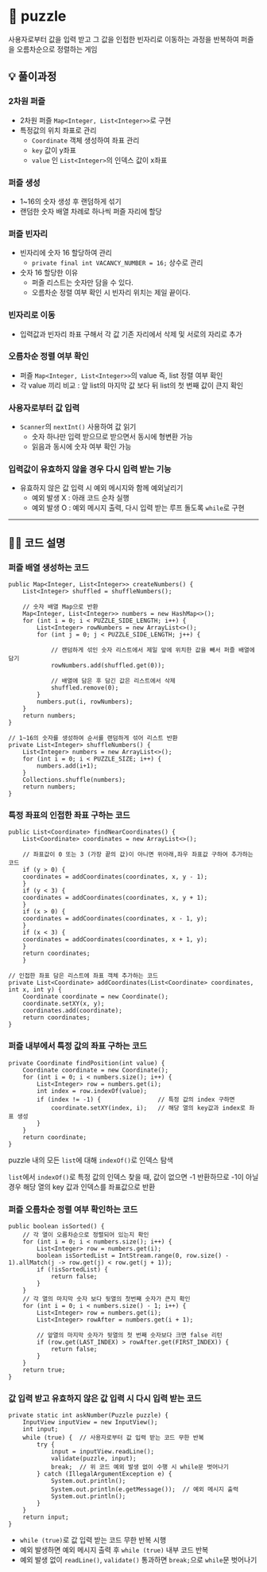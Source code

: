 # 👾 puzzle

사용자로부터 값을 입력 받고 그 값을 인접한 빈자리로 이동하는 과정을 반복하여 퍼즐을 오름차순으로 정렬하는 게임

## 💡 풀이과정

### 2차원 퍼즐

- 2차원 퍼즐 `Map<Integer, List<Integer>>`로 구현
- 특정값의 위치 좌표로 관리
  - `Coordinate` 객체 생성하여 좌표 관리
  - `key` 값이 y좌표
  - `value` 인 `List<Integer>`의 인덱스 값이 x좌표

### 퍼즐 생성

- 1~16의 숫자 생성 후 랜덤하게 섞기
- 랜덤한 숫자 배열 차례로 하나씩 퍼즐 자리에 할당

### 퍼즐 빈자리

- 빈자리에 숫자 16 할당하여 관리
  - `private final int VACANCY_NUMBER = 16;` 상수로 관리
- 숫자 16 할당한 이유
  - 퍼즐 리스트는 숫자만 담을 수 있다.
  - 오름차순 정렬 여부 확인 시 빈자리 위치는 제일 끝이다.

### 빈자리로 이동

- 입력값과 빈자리 좌표 구해서 각 값 기존 자리에서 삭제 및 서로의 자리로 추가

### 오름차순 정렬 여부 확인

- 퍼즐 `Map<Integer, List<Integer>>`의 value 즉, list 정렬 여부 확인
- 각 value 끼리 비교 : 앞 list의 마지막 값 보다 뒤 list의 첫 번째 값이 큰지 확인

### 사용자로부터 값 입력

- `Scanner`의 `nextInt()` 사용하여 값 읽기
  - 숫자 하나만 입력 받으므로 받으면서 동시에 형변환 가능
  - 읽음과 동시에 숫자 여부 확인 가능

### 입력값이 유효하지 않을 경우 다시 입력 받는 기능

- 유효하지 않은 값 입력 시 예외 메시지와 함께 예외날리기
  - 예외 발생 X : 아래 코드 순차 실행
  - 예외 발생 O : 예외 메시지 출력, 다시 입력 받는 루프 돌도록 `while`로 구현

---

## 👩‍🏫 코드 설명

### 퍼즐 배열 생성하는 코드

    public Map<Integer, List<Integer>> createNumbers() {
        List<Integer> shuffled = shuffleNumbers();
        
        // 숫자 배열 Map으로 반환
        Map<Integer, List<Integer>> numbers = new HashMap<>();
        for (int i = 0; i < PUZZLE_SIDE_LENGTH; i++) {
            List<Integer> rowNumbers = new ArrayList<>();
            for (int j = 0; j < PUZZLE_SIDE_LENGTH; j++) {
                
                // 랜덤하게 섞인 숫자 리스트에서 제일 앞에 위치한 값을 빼서 퍼즐 배열에 담기
                rowNumbers.add(shuffled.get(0));

                // 배열에 담은 후 담긴 값은 리스트에서 삭제
                shuffled.remove(0);
            }
            numbers.put(i, rowNumbers);
        }
        return numbers;
    }

    // 1~16의 숫자를 생성하여 순서를 랜덤하게 섞어 리스트 반환
    private List<Integer> shuffleNumbers() {
        List<Integer> numbers = new ArrayList<>();
        for (int i = 0; i < PUZZLE_SIZE; i++) {
            numbers.add(i+1);
        }
        Collections.shuffle(numbers);
        return numbers;
    }
    

### 특정 좌표의 인접한 좌표 구하는 코드

    public List<Coordinate> findNearCoordinates() {
        List<Coordinate> coordinates = new ArrayList<>();

        // 좌표값이 0 또는 3 (가장 끝의 값)이 아니면 위아래,좌우 좌표값 구하여 추가하는 코드
        if (y > 0) {
        coordinates = addCoordinates(coordinates, x, y - 1);
        }
        if (y < 3) {
        coordinates = addCoordinates(coordinates, x, y + 1);
        }
        if (x > 0) {
        coordinates = addCoordinates(coordinates, x - 1, y);
        }
        if (x < 3) {
        coordinates = addCoordinates(coordinates, x + 1, y);
        }
        return coordinates;
        }

    // 인접한 좌표 담은 리스트에 좌표 객체 추가하는 코드
    private List<Coordinate> addCoordinates(List<Coordinate> coordinates, int x, int y) {
        Coordinate coordinate = new Coordinate();
        coordinate.setXY(x, y);
        coordinates.add(coordinate);
        return coordinates;
    }

### 퍼즐 내부에서 특정 값의 좌표 구하는 코드

    private Coordinate findPosition(int value) {
        Coordinate coordinate = new Coordinate();
        for (int i = 0; i < numbers.size(); i++) {
            List<Integer> row = numbers.get(i);
            int index = row.indexOf(value);
            if (index != -1) {                // 특정 값의 index 구하면 
                coordinate.setXY(index, i);   // 해당 열의 key값과 index로 좌표 생성
            }
        }
        return coordinate;
    }

puzzle 내의 모든 `list`에 대해 `indexOf()`로 인덱스 탐색

`list`에서 `indexOf()`로 특정 값의 인덱스 찾을 때, 값이 없으면 -1 반환하므로 -1이 아닐 경우 해당 열의 key 값과 인덱스를 좌표값으로 반환

### 퍼즐 오름차순 정렬 여부 확인하는 코드

    public boolean isSorted() {
        // 각 열이 오름차순으로 정렬되어 있는지 확인
        for (int i = 0; i < numbers.size(); i++) {
            List<Integer> row = numbers.get(i);
            boolean isSortedList = IntStream.range(0, row.size() - 1).allMatch(j -> row.get(j) < row.get(j + 1));
            if (!isSortedList) {
                return false;
            }
        }
        // 각 열의 마지막 숫자 보다 뒷열의 첫번째 숫자가 큰지 확인
        for (int i = 0; i < numbers.size() - 1; i++) {
            List<Integer> row = numbers.get(i);
            List<Integer> rowAfter = numbers.get(i + 1);

            // 앞열의 마지막 숫자가 뒷열의 첫 번째 숫자보다 크면 false 리턴
            if (row.get(LAST_INDEX) > rowAfter.get(FIRST_INDEX)) {
                return false;
            }
        }
        return true;
    }

### 값 입력 받고 유효하지 않은 값 입력 시 다시 입력 받는 코드

    private static int askNumber(Puzzle puzzle) {
        InputView inputView = new InputView();
        int input;
        while (true) {  // 사용자로부터 값 입력 받는 코드 무한 반복
            try {
                input = inputView.readLine();
                validate(puzzle, input);
                break;  // 위 코드 예외 발생 없이 수행 시 while문 벗어나기
            } catch (IllegalArgumentException e) {
                System.out.println();
                System.out.println(e.getMessage());  // 예외 메시지 출력
                System.out.println();
            }
        }
        return input;
    }

- `while (true)`로 값 입력 받는 코드 무한 반복 시행
- 예외 발생하면 예외 메시지 출력 후 `while (true)` 내부 코드 반복
- 예외 발생 없이 `readLine()`, `validate()` 통과하면 `break;`으로 `while`문 벗어나기